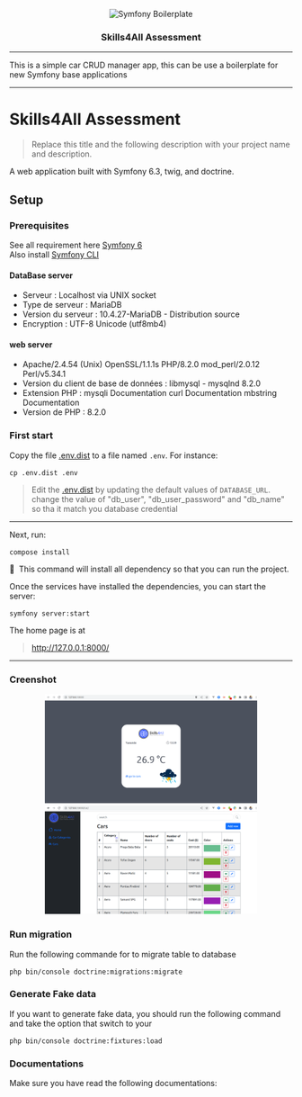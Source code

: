 <p align="center">
    <img src="https://www.labellucie.com/wp-content/uploads/2021/08/logo_Skills4all.png" alt="Symfony Boilerplate" width="250" />
</p>
<h3 align="center">Skills4All Assessment</h3>

---

This is a simple car CRUD manager app, this can be use a boilerplate for new Symfony base applications

---

# Skills4All Assessment

> Replace this title and the following description with your project name and description.

A web application built with Symfony 6.3, twig, and doctrine.

## Setup

### Prerequisites

See all requirement here [Symfony 6](https://symfony.com/doc/6.0/setup.html) 
<br>
Also install [Symfony CLI](https://symfony.com/download)
#### DataBase server
* Serveur : Localhost via UNIX socket
* Type de serveur : MariaDB
* Version du serveur : 10.4.27-MariaDB - Distribution source
* Encryption : UTF-8 Unicode (utf8mb4)
#### web server
* Apache/2.4.54 (Unix) OpenSSL/1.1.1s PHP/8.2.0 mod_perl/2.0.12 Perl/v5.34.1
* Version du client de base de données : libmysql - mysqlnd 8.2.0
* Extension PHP : mysqli Documentation curl Documentation mbstring Documentation
* Version de PHP : 8.2.0

### First start

Copy the file [.env.dist](.env.dist) to a file named `.env`. For instance:

```
cp .env.dist .env
```

> Edit the [.env.dist](.env.dist) by updating the default values of `DATABASE_URL`.
> change the value of "db_user", "db_user_password" and "db_name" so tha it match you database credential

---
Next, run:

```
compose install
```

📣&nbsp;&nbsp;This command will install all dependency so that you can run the project.

Once the services have installed the dependencies, you can start the server:

```
symfony server:start
```

The home page is at 

> http://127.0.0.1:8000/
---
### Creenshot
<p align="center">
    <img src="https://raw.githubusercontent.com/ndouop/assessment/main/public/img/screen1.png" alt="Symfony Boilerplate" width="75%" />
    <br />
    <img src="https://raw.githubusercontent.com/ndouop/assessment/main/public/img/screen2.png" alt="Symfony Boilerplate" width="75%" />
</p>

### Run migration
Run the following commande for to migrate table to database
```
php bin/console doctrine:migrations:migrate
```
### Generate Fake data
If you want to generate fake data, you should run the following command and take the option that switch to your
```
php bin/console doctrine:fixtures:load
```

### Documentations

Make sure you have read the following documentations:
